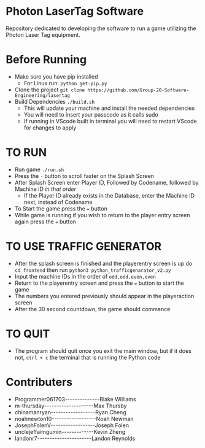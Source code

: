 # Photon LaserTag Software
Repository dedicated to developing the software to run a game utilizing the Photon Laser Tag equipment.

# Before Running
- Make sure you have pip installed
  - For Linux run: `python get-pip.py`
- Clone the project `git clone https://github.com/Group-20-Software-Engineering/lasertag`
- Build Dependencies `./build.sh`
  - This will update your machine and install the needed dependencies
  - You will need to insert your passcode as it calls sudo
  - If running in VScode built in terminal you will need to restart VScode for changes to apply

# TO RUN
- Run game `./run.sh`
- Press the `-` button to scroll faster on the Splash Screen
- After Splash Screen enter Player ID, Followed by Codename, followed by Machine ID *in that order*
  - If the Player ID already exists in the Database, enter the Machine ID next, instead of Codename
- To Start the game press the `=` button
- While game is running if you wish to return to the player entry screen again press the `=` button

# TO USE TRAFFIC GENERATOR
- After the splash screen is finished and the playerentry screen is up do `cd frontend` then run `python3 python_trafficgenarator_v2.py` 
- Input the machine IDs in the order of `odd,odd,even,even`
- Return to the playerentry screen and press the `=` button to start the game
- The numbers you entered previously should appear in the playeraction screen
- After the 30 second countdown, the game should commence 


# TO QUIT
- The program should quit once you exit the main window, but if it does not, `ctrl + c` the terminal that is running the Python code



# Contributers 
- Programmer061703--------------Blake Williams            
- m-thursday--------------------Max Thursby
- chinamanryan------------------Ryan Cheng
- noahnewton10------------------Noah Newman
- JosephFolenV------------------Joseph Folen
- unclejeffaimgumin-------------Kevin Zheng
- landonr7----------------------Landon Reynolds
